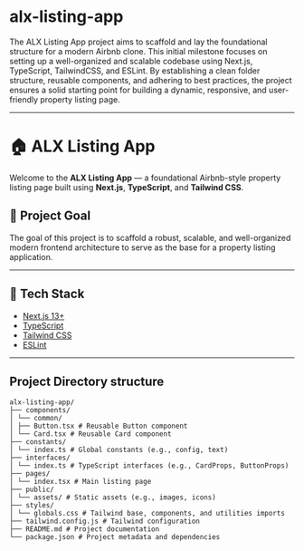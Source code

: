 # alx-listing-app
The ALX Listing App project aims to scaffold and lay the foundational structure for a modern Airbnb clone. This initial milestone focuses on setting up a well-organized and scalable codebase using Next.js, TypeScript, TailwindCSS, and ESLint. By establishing a clean folder structure, reusable components, and adhering to best practices, the project ensures a solid starting point for building a dynamic, responsive, and user-friendly property listing page.

---
# 🏠 ALX Listing App

Welcome to the **ALX Listing App** — a foundational Airbnb-style property listing page built using **Next.js**, **TypeScript**, and **Tailwind CSS**.

## 📌 Project Goal

The goal of this project is to scaffold a robust, scalable, and well-organized modern frontend architecture to serve as the base for a property listing application.

---

## 🧱 Tech Stack

- [Next.js 13+](https://nextjs.org/)
- [TypeScript](https://www.typescriptlang.org/)
- [Tailwind CSS](https://tailwindcss.com/)
- [ESLint](https://eslint.org/)

---

## Project Directory structure
```
alx-listing-app/
├── components/
│ └── common/
│ ├── Button.tsx # Reusable Button component
│ └── Card.tsx # Reusable Card component
├── constants/
│ └── index.ts # Global constants (e.g., config, text)
├── interfaces/
│ └── index.ts # TypeScript interfaces (e.g., CardProps, ButtonProps)
├── pages/
│ └── index.tsx # Main listing page
├── public/
│ └── assets/ # Static assets (e.g., images, icons)
├── styles/
│ └── globals.css # Tailwind base, components, and utilities imports
├── tailwind.config.js # Tailwind configuration
├── README.md # Project documentation
└── package.json # Project metadata and dependencies

